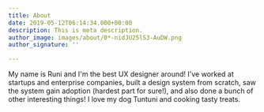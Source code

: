 ```yaml
---
title: About
date: 2019-05-12T06:14:34.000+00:00
description: This is meta description.
author_image: images/about/0*-nidJU25lS3-AuDW.png
author_signature: ''

---
```

My name is Runi and I'm the best UX designer around! I've worked at startups and enterprise companies, built a design system from scratch, saw the system gain adoption (hardest part for sure!), and also done a bunch of other interesting things! I love my dog Tuntuni and cooking tasty treats.